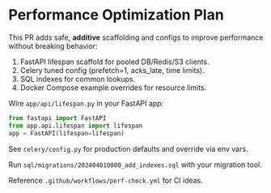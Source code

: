 # Performance Optimization Plan

This PR adds safe, **additive** scaffolding and configs to improve performance without breaking behavior:

1. FastAPI lifespan scaffold for pooled DB/Redis/S3 clients.
2. Celery tuned config (prefetch=1, acks_late, time limits).
3. SQL indexes for common lookups.
4. Docker Compose example overrides for resource limits.

Wire `app/api/lifespan.py` in your FastAPI app:

```python
from fastapi import FastAPI
from app.api.lifespan import lifespan
app = FastAPI(lifespan=lifespan)
```

See `celery/config.py` for production defaults and override via env vars.

Run `sql/migrations/202404010000_add_indexes.sql` with your migration tool.

Reference `.github/workflows/perf-check.yml` for CI ideas.
